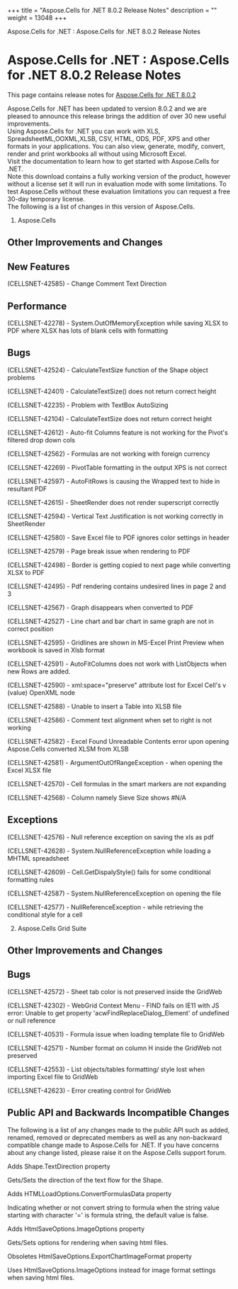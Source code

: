 +++
title = "Aspose.Cells for .NET 8.0.2 Release Notes" 
description = "" 
weight = 13048 
+++

Aspose.Cells for .NET : Aspose.Cells for .NET 8.0.2 Release Notes  

# Aspose.Cells for .NET : Aspose.Cells for .NET 8.0.2 Release Notes


This page contains release notes for [Aspose.Cells for .NET 8.0.2](http://www.aspose.com/downloads/cells/net/new-releases/aspose.cells-for-.net-8.0.2/)

Aspose.Cells for .NET has been updated to version 8.0.2 and we are pleased to announce this release brings the addition of over 30 new useful improvements.  
Using Aspose.Cells for .NET you can work with XLS, SpreadsheetML,OOXML,XLSB, CSV, HTML, ODS, PDF, XPS and other formats in your applications. You can also view, generate, modify, convert, render and print workbooks all without using Microsoft Excel.  
Visit the documentation to learn how to get started with Aspose.Cells for .NET.  
Note this download contains a fully working version of the product, however without a license set it will run in evaluation mode with some limitations. To test Aspose.Cells without these evaluation limitations you can request a free 30-day temporary license.  
The following is a list of changes in this version of Aspose.Cells.

1) Aspose.Cells

## Other Improvements and Changes

## New Features

(CELLSNET-42585) - Change Comment Text Direction

## Performance

(CELLSNET-42278) - System.OutOfMemoryException while saving XLSX to PDF where XLSX has lots of blank cells with formatting

## Bugs

(CELLSNET-42524) - CalculateTextSize function of the Shape object problems

(CELLSNET-42401) - CalculateTextSize() does not return correct height

(CELLSNET-42235) - Problem with TextBox AutoSizing

(CELLSNET-42104) - CalculateTextSize does not return correct height

(CELLSNET-42612) - Auto-fit Columns feature is not working for the Pivot's filtered drop down cols

(CELLSNET-42562) - Formulas are not working with foreign currency

(CELLSNET-42269) - PivotTable formatting in the output XPS is not correct

(CELLSNET-42597) - AutoFitRows is causing the Wrapped text to hide in resultant PDF

(CELLSNET-42615) - SheetRender does not render superscript correctly

(CELLSNET-42594) - Vertical Text Justification is not working correctly in SheetRender

(CELLSNET-42580) - Save Excel file to PDF ignores color settings in header

(CELLSNET-42579) - Page break issue when rendering to PDF

(CELLSNET-42498) - Border is getting copied to next page while converting XLSX to PDF

(CELLSNET-42495) - Pdf rendering contains undesired lines in page 2 and 3

(CELLSNET-42567) - Graph disappears when converted to PDF

(CELLSNET-42527) - Line chart and bar chart in same graph are not in correct position

(CELLSNET-42595) - Gridlines are shown in MS-Excel Print Preview when workbook is saved in Xlsb format

(CELLSNET-42591) - AutoFitColumns does not work with ListObjects when new Rows are added.

(CELLSNET-42590) - xml:space="preserve" attribute lost for Excel Cell's v (value) OpenXML node

(CELLSNET-42588) - Unable to insert a Table into XLSB file

(CELLSNET-42586) - Comment text alignment when set to right is not working

(CELLSNET-42582) - Excel Found Unreadable Contents error upon opening Aspose.Cells converted XLSM from XLSB

(CELLSNET-42581) - ArgumentOutOfRangeException - when opening the Excel XLSX file

(CELLSNET-42570) - Cell formulas in the smart markers are not expanding

(CELLSNET-42568) - Column namely Sieve Size shows #N/A

## Exceptions

(CELLSNET-42576) - Null reference exception on saving the xls as pdf

(CELLSNET-42628) - System.NullReferenceException while loading a MHTML spreadsheet

(CELLSNET-42609) - Cell.GetDispalyStyle() fails for some conditional formatting rules

(CELLSNET-42587) - System.NullReferenceException on opening the file

(CELLSNET-42577) - NullReferenceException - while retrieving the conditional style for a cell

2) Aspose.Cells Grid Suite

## Other Improvements and Changes

## Bugs

(CELLSNET-42572) - Sheet tab color is not preserved inside the GridWeb

(CELLSNET-42302) - WebGrid Context Menu - FIND fails on IE11 with JS error: Unable to get property 'acwFindReplaceDialog\_Element' of undefined or null reference

(CELLSNET-40531) - Formula issue when loading template file to GridWeb

(CELLSNET-42571) - Number format on column H inside the GridWeb not preserved

(CELLSNET-42553) - List objects/tables formatting/ style lost when importing Excel file to GridWeb

(CELLSNET-42623) - Error creating control for GridWeb

## Public API and Backwards Incompatible Changes

The following is a list of any changes made to the public API such as added, renamed, removed or deprecated members as well as any non-backward compatible change made to Aspose.Cells for .NET. If you have concerns about any change listed, please raise it on the Aspose.Cells support forum.

Adds Shape.TextDirection property

Gets/Sets the direction of the text flow for the Shape.

Adds HTMLLoadOptions.ConvertFormulasData property

Indicating whether or not convert string to formula when the string value starting with character '=' is formula string, the default value is false.

Adds HtmlSaveOptions.ImageOptions property

Gets/Sets options for rendering when saving html files.

Obsoletes HtmlSaveOptions.ExportChartImageFormat property

Uses HtmlSaveOptions.ImageOptions instead for image format settings when saving html files.

